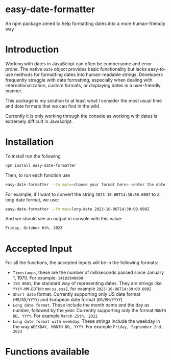 # easy-date-formatter
An npm package aimed to help formatting dates into a more human-friendly way

# Introduction

Working with dates in JavaScript can often be cumbersome and error-prone. The native `Date` object provides basic functionality but lacks easy-to-use methods for formatting dates into human-readable strings. Developers frequently struggle with date formatting, especially when dealing with internationalization, custom formats, or displaying dates in a user-friendly manner.

This package is my solution to at least what I consider the most usual time and date formats that we can find in the wild.

Currently it is only working through the console as working with dates is extremely difficult in Javascript.

# Installation

To install run the following

```bash
npm install easy-date-formatter
```

Then, to run each function use

```bash
easy-date-formatter --format=<choose your format here> <enter the date here>
```

For example, if I want to convert the string `2023-10-06T14:30:00.000Z` to a long date format, we use:

```bash
easy-date-formatter --format=long-date 2023-10-06T14:30:00.000Z
```

And we should see an output in console with this value:

```bash
Friday, October 6th, 2023
```

# Accepted Input

For all the functions, the accepted inputs will be in the following formats:
- `Timestamps`, these are the number of milliseconds passed since January 1, 1970. For example: `14182940000`
- `ISO 8601`, the standard way of representing dates. They are strings like `YYYY-MM-DDTHH:mm:ss.sssZ`, for example `2023-10-06T14:30:00.000Z`
- `Short date` format. Currently supporting only US date format (`MM/DD/YYYY`) and European date format (`DD/MM/YYYY`)
- `Long date format`. These include the month name and the day as number, followed by the year. Currently supporting only the format `MONTH DD, YYYY`. For example `March 25th, 2022`
- `Long date format with weekday`. These strings include the weekday in the way `WEEKDAY, MONTH DD, YYYY`. For example `Friday, September 2nd, 2023`

# Functions available